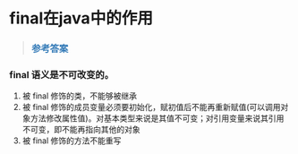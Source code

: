 # final在java中的作用

> ### <font color=#337AB7 > 参考答案</font> 

### final 语义是不可改变的。

1. 被 final 修饰的类，不能够被继承
2. 被 final 修饰的成员变量必须要初始化，赋初值后不能再重新赋值(可以调用对象方法修改属性值)。对基本类型来说是其值不可变；对引用变量来说其引用不可变，即不能再指向其他的对象
3. 被 final 修饰的方法不能重写

